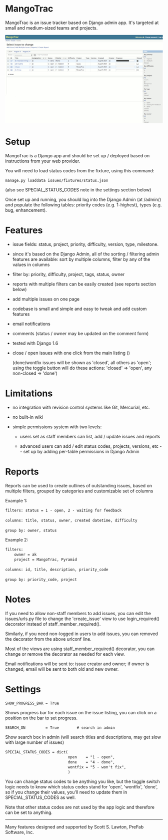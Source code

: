 MangoTrac
===============================================================================================

MangoTrac is an issue tracker based on Django admin app. It's targeted at small and medium-sized
teams and projects.


![Screenshot](https://github.com/akulakov/mangotrac/blob/master/ss2.gif)

Setup
===============================================================================================

MangoTrac is a Django app and should be set up / deployed based on instructions from your web
provider.

You will need to load status codes from the fixture, using this command:

    manage.py loaddata issues/fixtures/status.json

(also see SPECIAL_STATUS_CODES note in the settings section below)

Once set up and running, you should log into the Django Admin (at /admin/) and populate the
following tables: priority codes (e.g. 1-highest), types (e.g. bug, enhancement).


Features
===

 - issue fields: status, project, priority, difficulty, version, type, milestone.

 - since it's based on the Django Admin, all of the sorting / filtering admin features are
   available: sort by multiple columns, filter by any of the values in columns

 - filter by: priority, difficulty, project, tags, status, owner

 - reports with multiple filters can be easily created (see reports section below)

 - add multiple issues on one page

 - codebase is small and simple and easy to tweak and add custom features

 - email notifications

 - comments (status / owner may be updated on the comment form)

 - tested with Django 1.6

 - close / open issues with one click from the main listing ()

    (done/wontfix issues will be shown as 'closed', all others as 'open'; using the toggle button
    will do these actions: 'closed' => 'open', any non-closed => 'done')


Limitations
===============================================================================================

 - no integration with revision control systems like Git, Mercurial, etc.

 - no built-in wiki

 - simple permissions system with two levels:

    - users set as staff members can list, add / update issues and reports

    - advanced users can add / edit status codes, projects, versions, etc -- set up by adding
      per-table permissions in Django Admin

Reports
===============================================================================================

Reports can be used to create outlines of outstanding issues, based on multiple filters, grouped
by categories and customizable set of columns

Example 1:

    filters: status = 1 - open, 2 - waiting for feedback

    columns: title, status, owner, created datetime, difficulty

    group by: owner, status

Example 2:

    filters:
        owner = ak
        project = MangoTrac, Pyramid

    columns: id, title, description, priority_code

    group by: priority_code, project

Notes
===============================================================================================

If you need to allow non-staff members to add issues, you can edit the issues/urls.py file to
change the 'create_issue' view to use login_required() decorator instead of
staff_member_required().

Similarly, if you need non-logged in users to add issues, you can removed the decorator from the
above urlconf line.

Most of the views are using staff_member_required() decorator, you can change or remove the
decorator as needed for each view.

Email notifications will be sent to: issue creator and owner; if owner is changed, email will be sent to both
old and new owner.

Settings
===============================================================================================

    SHOW_PROGRESS_BAR = True

Shows progress bar for each issue on the issue listing, you can click on a position on the bar to set progress.

    SEARCH_ON         = True        # search in admin

Show search box in admin (will search titles and descriptions, may get slow with large number of
issues)

    SPECIAL_STATUS_CODES = dict(
                                open    = "1 - open",
                                done    = "4 - done",
                                wontfix = "5 - won't fix",
                                )

You can change status codes to be anything you like, but the toggle switch logic needs to know
which status codes stand for 'open', 'wontfix', 'done', so if you change their values, you'll need
to update them in SPECIAL_STATUS_CODES as well.

Note that other status codes are not used by the app logic and therefore can be set to anything.


----
Many features designed and supported by Scott S. Lawton, PreFab Software, Inc.
